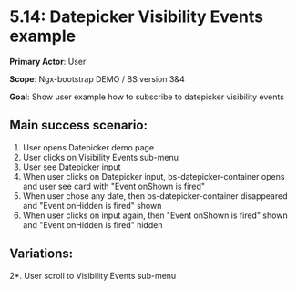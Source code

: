 5.14: Datepicker Visibility Events example
==========================================
**Primary Actor**: User

**Scope**: Ngx-bootstrap DEMO / BS version 3&4

**Goal**: Show user example how to subscribe to datepicker visibility events

Main success scenario:
----------------------
1. User opens Datepicker demo page
2. User clicks on Visibility Events sub-menu
3. User see Datepicker input
4. When user clicks on Datepicker input, bs-datepicker-container opens and user see card with "Event onShown is fired"
5. When user chose any date, then bs-datepicker-container disappeared and "Event onHidden is fired" shown
6. When user clicks on input again, then "Event onShown is fired" shown and "Event onHidden is fired" hidden

Variations:
-----------
2*. User scroll to Visibility Events sub-menu
